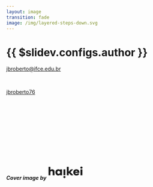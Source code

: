 ```yaml
---
layout: image
transition: fade
image: /img/layered-steps-down.svg
---
```


# {{ $slidev.configs.author }}

<p style="line-height: 36px">

<mdi-email class="inline-block"/> [jbroberto@ifce.edu.br](jbroberto@ifce.edu.br)

<br>

<carbon-logo-github class="inline-block"/> [jbroberto76](https://github.com/jbroberto76)

</p>



<br><br><br><br><br><br><br><br><br>
<PoweredBySlidev />

##### Cover image by [<svg class="p-1 inline-block" xmlns="http://www.w3.org/2000/svg" width="96" height="40" fill="none" viewBox="0 0 96 40" style="width:auto;height:2.5rem"><path fill="currentcolor" d="M87.465 7.456c0-1.538 1.193-2.856 2.888-2.856 1.695 0 2.919 1.318 2.919 2.856 0 1.6-1.224 2.793-2.92 2.793-1.694 0-2.887-1.193-2.887-2.793zM7.623 13.607c1.224-1.255 2.856-1.977 4.865-1.977 3.64 0 6.088 2.605 6.088 6.56v9.665h-4.99v-8.599c0-1.852-1.098-3.107-2.73-3.107-1.946 0-3.233 1.35-3.233 4.394v7.313H2.602V5.258h5.021v8.348z"></path><path fill="currentcolor" fill-rule="evenodd" d="M33.552 13.356V12.1h5.021v15.754h-5.021V26.6c-1.224 1.099-2.856 1.726-4.896 1.726-4.174 0-7.69-3.358-7.69-8.348 0-4.959 3.516-8.348 7.69-8.348 2.04 0 3.672.627 4.896 1.726zm-7.658 6.622c0 2.51 1.6 4.08 3.798 4.08 2.008 0 3.86-1.57 3.86-4.08 0-2.48-1.852-4.08-3.86-4.08-2.197 0-3.798 1.6-3.798 4.08z" clip-rule="evenodd"></path><path fill="currentcolor" d="M47.472 12.1h-5.021v15.755h5.021V12.1zM68.123 12.1l-6.904 7.501 7.626 8.255h-6.434l-4.833-5.681h-1.193v5.68h-5.021V5.26h5.022v12.208h1.004l4.676-5.366h6.057z"></path><path fill="currentcolor" fill-rule="evenodd" d="M84.98 19.978c-.094-5.147-3.672-8.348-8.129-8.348-4.582 0-8.348 3.39-8.348 8.348 0 4.99 3.766 8.348 8.317 8.348 3.61 0 6.465-1.6 7.815-4.927l-4.457-.91c-.847 1.538-2.197 1.82-3.358 1.82-1.695 0-2.982-1.161-3.39-3.044h11.55v-1.287zM76.85 15.71c1.444 0 2.7.784 3.17 2.48h-6.496c.47-1.602 1.883-2.48 3.326-2.48z" clip-rule="evenodd"></path><path fill="currentcolor" d="M87.842 12.1h5.022v15.755h-5.022V12.1zM44.962 29.752c-1.695 0-2.887 1.318-2.887 2.856 0 1.6 1.192 2.793 2.887 2.793s2.919-1.192 2.919-2.793c0-1.538-1.224-2.856-2.919-2.856z"></path></svg>](https://haikei.app/)